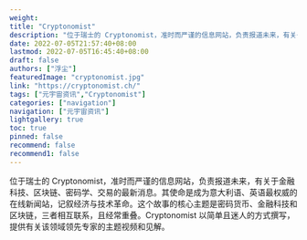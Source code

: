 ```yaml
---
weight: 
title: "Cryptonomist"
description: "位于瑞士的 Cryptonomist，准时而严谨的信息网站，负责报道未来，有关于金融科技、区块链、密码学、交易的最新消息"
date: 2022-07-05T21:57:40+08:00
lastmod: 2022-07-05T16:45:40+08:00
draft: false
authors: ["浮尘"]
featuredImage: "cryptonomist.jpg"
link: "https://cryptonomist.ch/"
tags: ["元宇宙资讯","Cryptonomist"]
categories: ["navigation"]
navigation: ["元宇宙资讯"]
lightgallery: true
toc: true
pinned: false
recommend: false
recommend1: false
---
```

位于瑞士的 Cryptonomist，准时而严谨的信息网站，负责报道未来，有关于金融科技、区块链、密码学、交易的最新消息。其使命是成为意大利语、英语最权威的在线新闻站，记叙经济与技术革命。这个故事的核心主题是密码货币、金融科技和区块链，三者相互联系，且经常重叠。Cryptonomist 以简单且迷人的方式撰写，提供有关该领域领先专家的主题视频和见解。